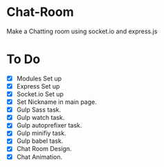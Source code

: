 # Chat-Room

Make a Chatting room using socket.io and express.js

# To Do

- [x] Modules Set up
- [x] Express Set up
- [x] Socket.io Set up
- [x] Set Nickname in main page.
- [x] Gulp Sass task.
- [x] Gulp watch task.
- [x] Gulp autoprefixer task.
- [x] Gulp minifiy task.
- [x] Gulp babel task.
- [x] Chat Room Design.
- [x] Chat Animation.
